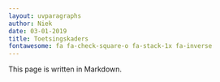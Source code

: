 ```yaml
---
layout: uvparagraphs
author: Niek
date: 03-01-2019
title: Toetsingskaders
fontawesome: fa fa-check-square-o fa-stack-1x fa-inverse
---
```


This page is written in Markdown.
